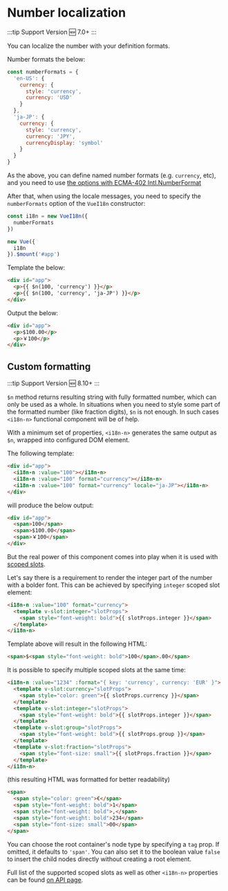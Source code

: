 # Number localization

:::tip Support Version
:new: 7.0+
:::

You can localize the number with your definition formats.

Number formats the below:

```js
const numberFormats = {
  'en-US': {
    currency: {
      style: 'currency',
      currency: 'USD'
    }
  },
  'ja-JP': {
    currency: {
      style: 'currency',
      currency: 'JPY',
      currencyDisplay: 'symbol'
    }
  }
}
```

As the above, you can define named number formats (e.g. `currency`, etc), and you need to use [the options with ECMA-402 Intl.NumberFormat](https://developer.mozilla.org/en-US/docs/Web/JavaScript/Reference/Global_Objects/NumberFormat)

After that, when using the locale messages, you need to specify the `numberFormats` option of the `VueI18n` constructor:

```js
const i18n = new VueI18n({
  numberFormats
})

new Vue({
  i18n
}).$mount('#app')
```

Template the below:

```html
<div id="app">
  <p>{{ $n(100, 'currency') }}</p>
  <p>{{ $n(100, 'currency', 'ja-JP') }}</p>
</div>
```


Output the below:

```html
<div id="app">
  <p>$100.00</p>
  <p>￥100</p>
</div>
```

## Custom formatting

:::tip Support Version
:new: 8.10+
:::

`$n` method returns resulting string with fully formatted number, which can only be used as a whole. In situations when you need to style some part of the formatted number (like fraction digits), `$n` is not enough. In such cases `<i18n-n>` functional component will be of help.

With a minimum set of properties, `<i18n-n>` generates the same output as `$n`, wrapped into configured DOM element.

The following template:

```html
<div id="app">
  <i18n-n :value="100"></i18n-n>
  <i18n-n :value="100" format="currency"></i18n-n>
  <i18n-n :value="100" format="currency" locale="ja-JP"></i18n-n>
</div>
```

will produce the below output:

```html
<div id="app">
  <span>100</span>
  <span>$100.00</span>
  <span>￥100</span>
</div>
```

But the real power of this component comes into play when it is used with [scoped slots](https://vuejs.org/v2/guide/components-slots.html#Scoped-Slots).

Let's say there is a requirement to render the integer part of the number with a bolder font. This can be achieved by specifying `integer` scoped slot element:

```html
<i18n-n :value="100" format="currency">
  <template v-slot:integer="slotProps">
    <span style="font-weight: bold">{{ slotProps.integer }}</span>
  </template>
</i18n-n>
```

Template above will result in the following HTML:

```html
<span>$<span style="font-weight: bold">100</span>.00</span>
```

It is possible to specify multiple scoped slots at the same time:

```html
<i18n-n :value="1234" :format="{ key: 'currency', currency: 'EUR' }">
  <template v-slot:currency="slotProps">
    <span style="color: green">{{ slotProps.currency }}</span>
  </template>
  <template v-slot:integer="slotProps">
    <span style="font-weight: bold">{{ slotProps.integer }}</span>
  </template>
  <template v-slot:group="slotProps">
    <span style="font-weight: bold">{{ slotProps.group }}</span>
  </template>
  <template v-slot:fraction="slotProps">
    <span style="font-size: small">{{ slotProps.fraction }}</span>
  </template>
</i18n-n>
```

(this resulting HTML was formatted for better readability)

```html
<span>
  <span style="color: green">€</span>
  <span style="font-weight: bold">1</span>
  <span style="font-weight: bold">,</span>
  <span style="font-weight: bold">234</span>
  <span style="font-size: small">00</span>
</span>
```

You can choose the root container's node type by specifying a `tag` prop. If omitted, it defaults to `'span'`. You can also set it to the boolean value `false` to insert the child nodes directly without creating a root element.

Full list of the supported scoped slots as well as other `<i18n-n>` properties can be found [on API page](../api/readme.md#i18n-n-functional-component).

